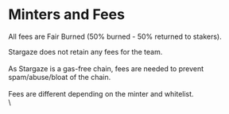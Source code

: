 # Minters and Fees

All fees are Fair Burned (50% burned - 50% returned to stakers).

Stargaze does not retain any fees for the team. \
\
As Stargaze is a gas-free chain, fees are needed to prevent spam/abuse/bloat of the chain.\
\
Fees are different depending on the minter and whitelist.\
\
